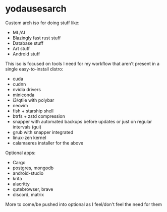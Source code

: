 # yodausesarch
Custom arch iso for doing stuff like:
- ML/AI
- Blazingly fast rust stuff
- Database stuff
- Art stuff
- Android stuff

This iso is focused on tools I need for my workflow that aren't present in a single easy-to-install distro:

- cuda 
- cudnn
- nvidia drivers
- miniconda
- i3/qtile with polybar
- neovim
- fish + starship shell
- btrfs + zstd compression
- snapper with automated backups before updates or just on regular intervals (gui)
- grub with snapper integrated
- linux-zen kernel
- calamaeres installer for the above

Optional apps:
- Cargo
- postgres, mongodb
- android-studio
- krita
- alacritty
- qutebrowser, brave
- discord, matrix

More to come/be pushed into optional as I feel/don't feel the need for them
